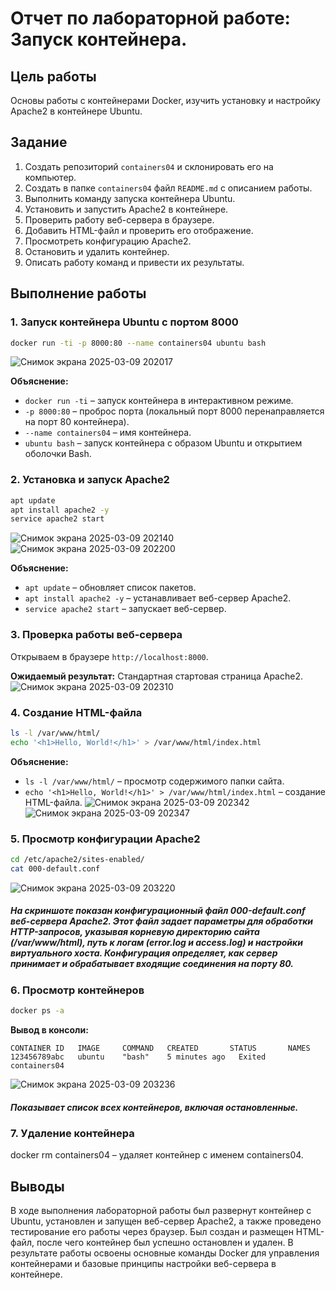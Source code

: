 # Отчет по лабораторной работе: Запуск контейнера.

## Цель работы
Основы работы с контейнерами Docker, изучить установку и настройку Apache2 в контейнере Ubuntu.

## Задание
1. Создать репозиторий `containers04` и склонировать его на компьютер.
2. Создать в папке `containers04` файл `README.md` с описанием работы.
3. Выполнить команду запуска контейнера Ubuntu.
4. Установить и запустить Apache2 в контейнере.
5. Проверить работу веб-сервера в браузере.
6. Добавить HTML-файл и проверить его отображение.
7. Просмотреть конфигурацию Apache2.
8. Остановить и удалить контейнер.
9. Описать работу команд и привести их результаты.

## Выполнение работы

### 1. Запуск контейнера Ubuntu с портом 8000
```sh
docker run -ti -p 8000:80 --name containers04 ubuntu bash
```
![Снимок экрана 2025-03-09 202017](https://github.com/user-attachments/assets/87958fb5-7a8c-4357-9917-0c09554a84b1)

**Объяснение:** 
- `docker run -ti` – запуск контейнера в интерактивном режиме.
- `-p 8000:80` – проброс порта (локальный порт 8000 перенаправляется на порт 80 контейнера).
- `--name containers04` – имя контейнера.
- `ubuntu bash` – запуск контейнера с образом Ubuntu и открытием оболочки Bash.

### 2. Установка и запуск Apache2
```sh
apt update
apt install apache2 -y
service apache2 start
```
![Снимок экрана 2025-03-09 202140](https://github.com/user-attachments/assets/fcb79149-c2f7-46de-ab0d-90853668d907)
![Снимок экрана 2025-03-09 202200](https://github.com/user-attachments/assets/2ac76c5a-b988-4c4b-b629-cf440aaa55d6)

**Объяснение:** 
- `apt update` – обновляет список пакетов.
- `apt install apache2 -y` – устанавливает веб-сервер Apache2.
- `service apache2 start` – запускает веб-сервер.

### 3. Проверка работы веб-сервера
Открываем в браузере `http://localhost:8000`.

**Ожидаемый результат:** Стандартная стартовая страница Apache2.
![Снимок экрана 2025-03-09 202310](https://github.com/user-attachments/assets/e5631b18-cfd9-4fc1-b58f-2273483729c5)


### 4. Создание HTML-файла
```sh
ls -l /var/www/html/
echo '<h1>Hello, World!</h1>' > /var/www/html/index.html
```
**Объяснение:**
- `ls -l /var/www/html/` – просмотр содержимого папки сайта.
- `echo '<h1>Hello, World!</h1>' > /var/www/html/index.html` – создание HTML-файла.
![Снимок экрана 2025-03-09 202342](https://github.com/user-attachments/assets/18626a8c-a3d7-4310-a712-d6ce56801196)
![Снимок экрана 2025-03-09 202347](https://github.com/user-attachments/assets/6c3aebd4-da2d-4b1e-8464-96a9e14bbe0a)


### 5. Просмотр конфигурации Apache2
```sh
cd /etc/apache2/sites-enabled/
cat 000-default.conf
```
![Снимок экрана 2025-03-09 203220](https://github.com/user-attachments/assets/9b7e10c9-2a19-4e94-bd23-f07341ef63d7)
##### На скриншоте показан конфигурационный файл 000-default.conf веб-сервера Apache2. Этот файл задает параметры для обработки HTTP-запросов, указывая корневую директорию сайта (/var/www/html), путь к логам (error.log и access.log) и настройки виртуального хоста. Конфигурация определяет, как сервер принимает и обрабатывает входящие соединения на порту 80.

### 6. Просмотр контейнеров
```sh
docker ps -a
```

**Вывод в консоли:**
```
CONTAINER ID   IMAGE     COMMAND   CREATED       STATUS       NAMES
123456789abc   ubuntu    "bash"    5 minutes ago   Exited       containers04
```
![Снимок экрана 2025-03-09 203236](https://github.com/user-attachments/assets/9e9e770d-682c-4a1b-9528-9eedfd0ab746)
##### Показывает список всех контейнеров, включая остановленные.

### 7. Удаление контейнера
docker rm containers04 – удаляет контейнер с именем containers04.

## Выводы
В ходе выполнения лабораторной работы был развернут контейнер с Ubuntu, установлен и запущен веб-сервер Apache2, а также проведено тестирование его работы через браузер. Был создан и размещен HTML-файл, после чего контейнер был успешно остановлен и удален. В результате работы освоены основные команды Docker для управления контейнерами и базовые принципы настройки веб-сервера в контейнере.
